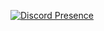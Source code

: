 [![Discord Presence](https://lanyard.cnrad.dev/api/:id)](https://discord.com/users/:249600415040012309)
